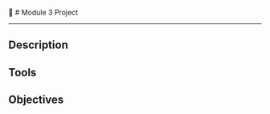 :rocket: # Module 3 Project
__________________________________________________________________

## Description

## Tools

## Objectives
